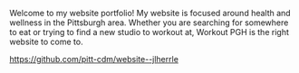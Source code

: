 Welcome to my website portfolio! My website is focused around health and wellness in the Pittsburgh area. Whether you are 
searching for somewhere to eat or trying to find a new studio to workout at, Workout PGH is the right website to come to. 


https://github.com/pitt-cdm/website--jlherrle
